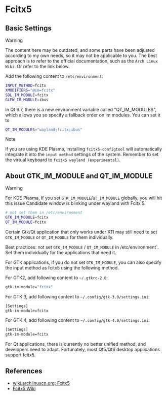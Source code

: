 # Fcitx5

## Basic Settings

> [!WARNING]
> The content here may be outdated, and some parts have been adjusted according to my own needs, so it may not be applicable to you. The best approach is to refer to the official documentation, such as the `Arch Linux Wiki`. Or refer to the link below.

Add the following content to `/etc/environment`:

```sh
INPUT_METHOD=fcitx
XMODIFIERS="@im=fcitx"
SDL_IM_MODULE=fcitx
GLFW_IM_MODULE=ibus
```

In Qt 6.7, there is a new environment variable called "QT_IM_MODULES", which allows you so specify a fallback order on im modules. You can set it to

```sh
QT_IM_MODULES="wayland;fcitx;ibus"
```

> [!NOTE]
> If you are using KDE Plasma, installing `fcitx5-configtool` will automatically integrate it into the `input method` settings of the system. Remember to set the virtual keyboard to `fcitx5 wayland (experimental)`.

## About GTK_IM_MODULE and QT_IM_MODULE

> [!WARNING]
> For KDE Plasma, If you set `GTK_IM_MODULE`/`QT_IM_MODULE` globally, you will hit this issue Candidate window is blinking under wayland with Fcitx 5.

```sh
# not set them in /etc/environment
GTK_IM_MODULE=fcitx
QT_IM_MODULE=fcitx
```

Certain Gtk/Qt application that only works under X11 may still need to set `GTK_IM_MODULE` or `QT_IM_MODULE` for them individually.

Best practices: not set `GTK_IM_MODULE` / `QT_IM_MODULE` in /etc/environment`. Set them individually for the applications that need it.

For GTK applications, if you do not set `GTK_IM_MODULE`, you can also specify the input method as fcitx5 using the following method.

For GTK2, add following content to `~/.gtkrc-2.0`:

```sh
gtk-im-module="fcitx"
```

For GTK 3, add following content to `~/.config/gtk-3.0/settings.ini`:

```sh
[Settings]
gtk-im-module=fcitx
```

For GTK 4, add following content to `~/.config/gtk-4.0/settings.ini`:

```sh
[Settings]
gtk-im-module=fcitx
```

For Qt applications, there is currently no better unified method, and developers need to adapt. Fortunately, most Qt5/Qt6 desktop applications support fcitx5.

## References

- [wiki.archlinuxcn.org: Fcitx5](https://wiki.archlinuxcn.org/wiki/Fcitx5)
- [Fcitx5 Wiki](https://fcitx-im.org/wiki/Using_Fcitx_5_on_Wayland)
